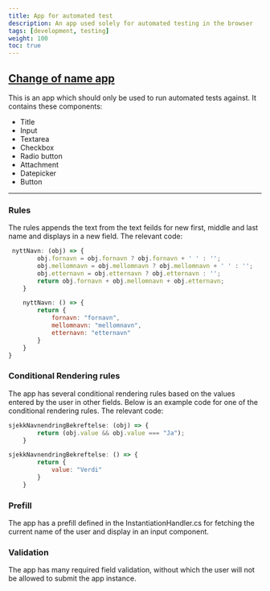 ```yaml
---
title: App for automated test
description: An app used solely for automated testing in the browser
tags: [development, testing]
weight: 100
toc: true
---
```


## [Change of name app](https://dev.altinn.studio/designer/ttd/frontend-test)

This is an app which should only be used to run automated tests against.
It contains these components:

* Title
* Input
* Textarea
* Checkbox
* Radio button
* Attachment
* Datepicker
* Button
  
---

### Rules

The rules appends the text from the text feilds for new first, middle and last name and displays in a new field.
The relevant code:

```javascript
 nyttNavn: (obj) => {
        obj.fornavn = obj.fornavn ? obj.fornavn + ' ' : '';
        obj.mellomnavn = obj.mellomnavn ? obj.mellomnavn + ' ' : '';
        obj.etternavn = obj.etternavn ? obj.etternavn : '';
        return obj.fornavn + obj.mellomnavn + obj.etternavn;
    }

    nyttNavn: () => {
        return {
            fornavn: "fornavn",
            mellomnavn: "mellomnavn",
            etternavn: "etternavn"
        }
    }
}
```

### Conditional Rendering rules

The app has several conditional rendering rules based on the values entered by the user in other fields. Below is an example code for one of the conditional rendering rules.
The relevant code:

```javascript
sjekkNavnendringBekreftelse: (obj) => {
        return (obj.value && obj.value === "Ja");
    }

sjekkNavnendringBekreftelse: () => {
        return {
            value: "Verdi"
        }
    }
```

### Prefill

The app has a prefill defined in the InstantiationHandler.cs for fetching the current name of the user and display in an input component.

### Validation

The app has many required field validation, without which the user will not be allowed to submit the app instance.
